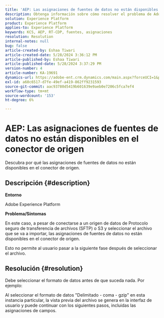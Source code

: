 ```yaml
---
title: 'AEP: Las asignaciones de fuentes de datos no están disponibles en el conector de origen'
description: Obtenga información sobre cómo resolver el problema de Adobe Experience Platform en el que las asignaciones de fuentes de datos no están disponibles en el conector de origen.
solution: Experience Platform
product: Experience Platform
applies-to: Experience Platform
keywords: KCS, AEP, RT-CDP, fuentes, asignaciones
resolution: Resolution
internal-notes: null
bug: false
article-created-by: Eshaa Tiwari
article-created-date: 5/28/2024 3:36:12 PM
article-published-by: Eshaa Tiwari
article-published-date: 5/28/2024 3:37:29 PM
version-number: 4
article-number: KA-19691
dynamics-url: https://adobe-ent.crm.dynamics.com/main.aspx?forceUCI=1&pagetype=entityrecord&etn=knowledgearticle&id=69e95efe-071d-ef11-840b-6045bd026dc7
exl-id: a60c6517-d7fe-49ef-a419-862ff9231593
source-git-commit: aac93780d5419b601639e9aeb0e7206c5fca7ef4
workflow-type: tm+mt
source-wordcount: '153'
ht-degree: 6%

---
```


# AEP: Las asignaciones de fuentes de datos no están disponibles en el conector de origen


Descubra por qué las asignaciones de fuentes de datos no están disponibles en el conector de origen.

## Descripción {#description}


<b>Entorno</b>

Adobe Experience Platform

<b>Problema/Síntomas</b>

En este caso, a pesar de conectarse a un origen de datos de Protocolo seguro de transferencia de archivos (SFTP) o S3 y seleccionar el archivo que se va a importar, las asignaciones de fuentes de datos no están disponibles en el conector de origen.

Esto no permite al usuario pasar a la siguiente fase después de seleccionar el archivo.




## Resolución {#resolution}


Debe seleccionar el formato de datos antes de que suceda nada. Por ejemplo:

Al seleccionar el formato de datos &quot;Delimitado - coma - gzip&quot; en esta instancia particular, la vista previa del archivo se genera en la interfaz de usuario y puede continuar con los siguientes pasos, incluidas las asignaciones de campos.
